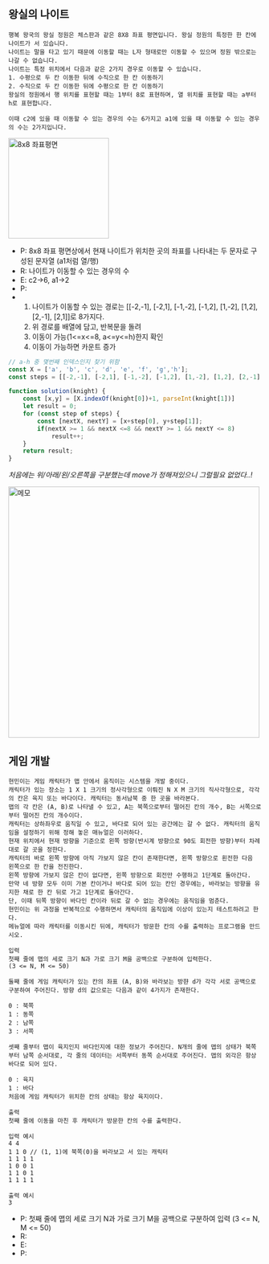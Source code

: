 ## 왕실의 나이트

```
행복 왕국의 왕실 정원은 체스판과 같은 8X8 좌표 평면입니다. 왕실 정원의 특정한 한 칸에 나이트가 서 있습니다.
나이트는 말을 타고 있기 때문에 이동할 때는 L자 형태로만 이동할 수 있으며 정원 밖으로는 나갈 수 없습니다.
나이트는 특정 위치에서 다음과 같은 2가지 경우로 이동할 수 있습니다.
1. 수평으로 두 칸 이동한 뒤에 수직으로 한 칸 이동하기
2. 수직으로 두 칸 이동한 뒤에 수평으로 한 칸 이동하기
왕실의 정원에서 행 위치를 표현할 때는 1부터 8로 표현하며, 열 위치를 표현할 때는 a부터 h로 표현합니다.

이때 c2에 있을 때 이동할 수 있는 경우의 수는 6가지고 a1에 있을 때 이동할 수 있는 경우의 수는 2가지입니다.
```

<img alt='8x8 좌표평면' src='https://github.com/pullingoff/algorithm/assets/50111853/a9fa4134-3003-46c3-bab1-35aec34ea949' width='200px' />

- P: 8x8 좌표 평면상에서 현재 나이트가 위치한 곳의 좌표를 나타내는 두 문자로 구성된 문자열 (a1처럼 열/행)
- R: 나이트가 이동할 수 있는 경우의 수
- E: c2->6, a1->2
- P:
- 1. 나이트가 이동할 수 있는 경로는 [[-2,-1], [-2,1], [-1,-2], [-1,2], [1,-2], [1,2], [2,-1], [2,1]]로 8가지다.
  2. 위 경로를 배열에 담고, 반복문을 돌려
  3. 이동이 가능(1<=x<=8, a<=y<=h)한지 확인
  4. 이동이 가능하면 카운트 증가

```js
// a-h 중 몇번째 인덱스인지 찾기 위함
const X = ['a', 'b', 'c', 'd', 'e', 'f', 'g','h'];
const steps = [[-2,-1], [-2,1], [-1,-2], [-1,2], [1,-2], [1,2], [2,-1], [2,1]];

function solution(knight) { 
    const [x,y] = [X.indexOf(knight[0])+1, parseInt(knight[1])]
    let result = 0;
    for (const step of steps) {
        const [nextX, nextY] = [x+step[0], y+step[1]];
        if(nextX >= 1 && nextX <=8 && nextY >= 1 && nextY <= 8)
            result++;
    }
    return result;
}
```

_처음에는 위/아래/왼/오른쪽을 구분했는데 move가 정해져있으니 그럴필요 없었다..!_

<img src='https://github.com/pullingoff/algorithm/assets/50111853/7d3478aa-568b-4a6f-b9a6-338c1e26e75d' width='500px' alt='메모' />

## 게임 개발

```
현민이는 게임 캐릭터가 맵 안에서 움직이는 시스템을 개발 중이다.
캐릭터가 있는 장소는 1 X 1 크기의 정사각형으로 이뤄진 N X M 크기의 직사각형으로, 각각의 칸은 육지 또는 바다이다. 캐릭터는 동서남북 중 한 곳을 바라본다.
맵의 각 칸은 (A, B)로 나타낼 수 있고, A는 북쪽으로부터 떨어진 칸의 개수, B는 서쪽으로부터 떨어진 칸의 개수이다.
캐릭터는 상하좌우로 움직일 수 있고, 바다로 되어 있는 공간에는 갈 수 없다. 캐릭터의 움직임을 설정하기 위해 정해 놓은 매뉴얼은 이러하다.
현재 위치에서 현재 방향을 기준으로 왼쪽 방향(반시계 방향으로 90도 회전한 방향)부터 차례대로 갈 곳을 정한다.
캐릭터의 바로 왼쪽 방향에 아직 가보지 않은 칸이 존재한다면, 왼쪽 방향으로 횐전한 다음 왼쪽으로 한 칸을 전진한다.
왼쪽 방향에 가보지 않은 칸이 없다면, 왼쪽 방향으로 회전만 수행하고 1단계로 돌아간다.
만약 네 방향 모두 이미 가본 칸이거나 바다로 되어 있는 칸인 경우에는, 바라보는 방향을 유지한 채로 한 칸 뒤로 가고 1단계로 돌아간다.
단, 이때 뒤쪽 방향이 바다인 칸이라 뒤로 갈 수 없는 경우에는 움직임을 멈춘다.
현민이는 위 과정을 반복적으로 수행하면서 캐릭터의 움직임에 이상이 있는지 테스트하려고 한다.
메뉴얼에 따라 캐릭터를 이동시킨 뒤에, 캐릭터가 방문한 칸의 수를 출력하는 프로그램을 만드시오.

입력
첫째 줄에 맵의 세로 크기 N과 가로 크기 M을 공백으로 구분하여 입력한다.
(3 <= N, M <= 50)

둘째 줄에 게임 캐릭터가 있는 칸의 좌표 (A, B)와 바라보는 방햔 d가 각각 서로 공백으로 구분하여 주어진다. 방향 d의 값으로는 다음과 같이 4가지가 존재한다.

0 : 북쪽
1 : 동쪽
2 : 남쪽
3 : 서쪽

셋째 줄부터 맵이 육지인지 바다인지에 대한 정보가 주어진다. N개의 줄에 맵의 상태가 북쪽부터 남쪽 순서대로, 각 줄의 데이터는 서쪽부터 동쪽 순서대로 주어진다. 맵의 외각은 항상 바다로 되어 있다.

0 : 육지
1 : 바다
처음에 게임 캐릭터가 위치한 칸의 상태는 항상 육지이다.

출력
첫째 줄에 이동을 마친 후 캐릭터가 방문한 칸의 수를 출력한다.

입력 예시
4 4
1 1 0 // (1, 1)에 북쪽(0)을 바라보고 서 있는 캐릭터
1 1 1 1
1 0 0 1
1 1 0 1
1 1 1 1

출력 예시
3
```

- P: 첫째 줄에 맵의 세로 크기 N과 가로 크기 M을 공백으로 구분하여 입력 (3 <= N, M <= 50)
- R:
- E:
- P:
